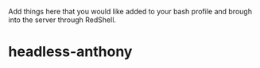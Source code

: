 Add things here that you would like added to your bash profile and brough into the server through RedShell.
# headless-anthony
